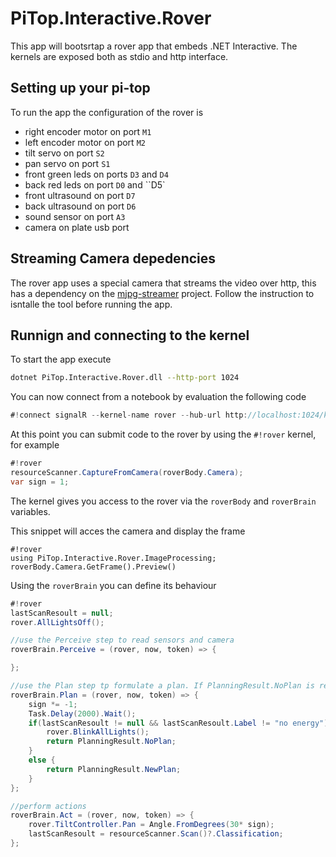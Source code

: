 # PiTop.Interactive.Rover

This app will bootsrtap a rover app that embeds .NET Interactive. The kernels are exposed both as stdio and http interface.

## Setting up your pi-top

To run the app the configuration of the rover is

*  right encoder motor on port `M1`
*  left encoder motor on port `M2`
*  tilt servo on port `S2`
*  pan servo on port `S1`
*  front green leds on ports `D3` and `D4`
*  back red leds on port `D0` and ``D5`
*  front ultrasound on port `D7`
*  back ultrasound on port `D6`
*  sound sensor on port `A3`
*  camera on plate usb port

## Streaming Camera depedencies

The rover app uses a special camera that streams the video over http, this has a dependency on the  [mjpg-streamer](https://github.com/jacksonliam/mjpg-streamer) project. Follow the instruction to isntalle the tool before running the app.

## Runnign and connecting to the kernel

To start the app execute
```sh
dotnet PiTop.Interactive.Rover.dll --http-port 1024
```

You can now connect from a notebook by evaluation the following code
```csharp
#!connect signalR --kernel-name rover --hub-url http://localhost:1024/kenrelhub
```

At this point you can submit code to the rover by using the `#!rover` kernel, for example

```csharp
#!rover
resourceScanner.CaptureFromCamera(roverBody.Camera);
var sign = 1;

```

The kernel gives you access to the rover via the `roverBody` and `roverBrain` variables.

This snippet will acces the camera and display the frame
```
#!rover
using PiTop.Interactive.Rover.ImageProcessing;
roverBody.Camera.GetFrame().Preview()
```

Using the `roverBrain` you can define its behaviour
```csharp
#!rover
lastScanResoult = null;
rover.AllLightsOff();

//use the Perceive step to read sensors and camera
roverBrain.Perceive = (rover, now, token) => {

};

//use the Plan step tp formulate a plan. If PlanningResult.NoPlan is returned then the Act step will not be executed
roverBrain.Plan = (rover, now, token) => {
    sign *= -1;
    Task.Delay(2000).Wait();
    if(lastScanResoult != null && lastScanResoult.Label != "no energy") {
        rover.BlinkAllLights();
        return PlanningResult.NoPlan;
    }
    else {
        return PlanningResult.NewPlan;
    }
};

//perform actions 
roverBrain.Act = (rover, now, token) => { 
    rover.TiltController.Pan = Angle.FromDegrees(30* sign);
    lastScanResoult = resourceScanner.Scan()?.Classification;     
};
```
